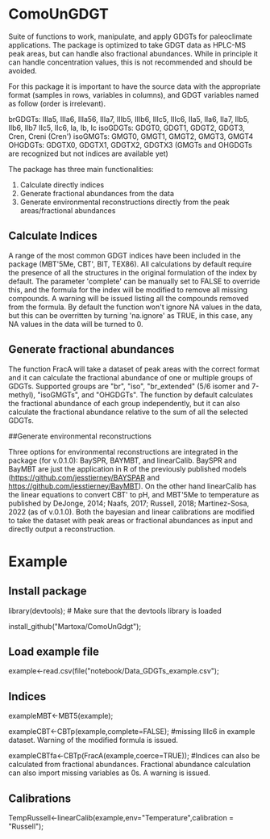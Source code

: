 # ComoUnGDGT

Suite of functions to work, manipulate, and apply GDGTs for paleoclimate applications. The package is optimized to take GDGT data as HPLC-MS peak areas, but can handle also fractional abundances. While in principle it can handle concentration values, this is not recommended and should be avoided.

For this package it is important to have the source data with the appropriate format (samples in rows, variables in columns), and GDGT variables named as follow (order is irrelevant).

brGDGTs: IIIa5, IIIa6, IIIa56, IIIa7, IIIb5, IIIb6, IIIc5, IIIc6, IIa5, IIa6, IIa7, IIb5, IIb6, IIb7 IIc5, IIc6, Ia, Ib, Ic isoGDGTs: GDGT0, GDGT1, GDGT2, GDGT3, Cren, Creni (Cren') isoGMGTs: GMGT0, GMGT1, GMGT2, GMGT3, GMGT4 OHGDGTs: GDGTX0, GDGTX1, GDGTX2, GDGTX3 (GMGTs and OHGDGTs are recognized but not indices are available yet)

The package has three main functionalities:

1) Calculate directly indices
2) Generate fractional abundances from the data
3) Generate environmental reconstructions directly from the peak areas/fractional abundances

## Calculate Indices

A range of the most common GDGT indices have been included in the package (MBT'5Me, CBT', BIT, TEX86). All calculations by default require the presence of all the structures in the original formulation of the index by default. The parameter 'complete' can be manually set to FALSE to override this, and the formula for the index will be modified to remove all missing compounds. A warning will be issued listing all the compounds removed from the formula. By default the function won't ignore NA values in the data, but this can be overritten by turning 'na.ignore' as TRUE, in this case, any NA values in the data will be turned to 0.


## Generate fractional abundances

The function FracA will take a dataset of peak areas with the correct format and it can calculate the fractional abundance of one or multiple groups of GDGTs. Supported groups are "br", "iso", "br_extended" (5/6 isomer and 7-methyl), "isoGMGTs", and "OHGDGTs". The function by default calculates the fractional abundance of each group independently, but it can also calculate the fractional abundance relative to the sum of all the selected GDGTs.

##Generate environmental reconstructions

Three options for environmental reconstructions are integrated in the package (for v.0.1.0): BaySPR, BAYMBT, and linearCalib. BaySPR and BayMBT are just the application in R of the previously published models (https://github.com/jesstierney/BAYSPAR and https://github.com/jesstierney/BayMBT). On the other hand linearCalib has the linear equations to convert CBT' to pH, and MBT'5Me to temperature as published by DeJonge, 2014; Naafs, 2017; Russell, 2018; Martinez-Sosa, 2022 (as of v.0.1.0). Both the bayesian and linear calibrations are modified to take the dataset with peak areas or fractional abundances as input and directly output a reconstruction.

# Example

## Install package

library(devtools); # Make sure that the devtools library is loaded

install_github("Martoxa/ComoUnGdgt");

## Load example file

example<-read.csv(file("notebook/Data_GDGTs_example.csv");

## Indices

exampleMBT<-MBT5(example);

exampleCBT<-CBTp(example,complete=FALSE); #missing IIIc6 in example dataset. Warning of the modified formula is issued.

exampleCBTfa<-CBTp(FracA(example,coerce=TRUE)); #Indices can also be calculated from fractional abundances. Fractional abundance calculation can also import missing variables as 0s. A warning is issued.

## Calibrations

TempRussell<-linearCalib(example,env="Temperature",calibration = "Russell");

